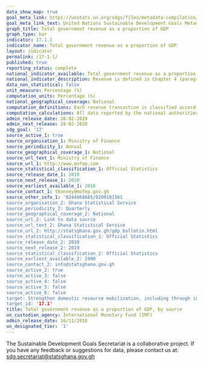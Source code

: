 ```yaml
---
data_show_map: true
goal_meta_link: https://unstats.un.org/sdgs/files/metadata-compilation/Metadata-Goal-17.pdf
goal_meta_link_text: United Nations Sustainable Development Goals Metadata (PDF 469KB)
graph_title: Total government revenue as a proportion of GDP
graph_type: bar
indicator: 17.1.1
indicator_name: Total government revenue as a proportion of GDP
layout: indicator
permalink: /17-1-1/
published: true
reporting_status: complete
national_indicator_available: Total government revenue as a proportion of GDP, by source
national_indicator_description: Revenue is defined in Chapter 4 (paragraph 4.23) of GFSM 2014 an increase in net worth resulting from a transaction. It is a fiscal indicator for assessing the sustainability of fiscal activities. General government units have four types of revenue. The major types of revenue are taxes (GFS code 11), social contributions (GFS code 12), grants (GFS code 13), and other revenue (GFS code 14). Of these, compulsory levies and transfers are the main sources of revenue for most general government units. In particular, taxes are compulsory, unrequited amounts receivable by government units from institutional units. Social contributions are actual or imputed revenue receivable by social insurance schemes to make provision for social insurance benefits payable. Grants are transfers receivable by government units from other resident or nonresident government units or international organizations, and that do not meet the definition of a tax, subsidy, or social contribution. Other revenue is all revenue receivable excluding taxes, social contributions, and grants. Other revenue comprises (i) property income; (ii) sales of goods and services (iii) fines, penalties, and forfeits (iv) transfers not elsewhere classified and (v) premiums, fees, and claims related to nonlife insurance and standardized guarantee schemes.
data_non_statistical: false
unit_measure: Percentage (%)
computation_units: Percentage (%)
national_geographical_coverage: National
computation_definitions: Each revenue transaction is classified according to whether it is a tax or another type of revenue. GFS revenue aggregates are summations of individual entries and elements in this particular class of flows and allow for these data to be arranged in a manageable and analytically useful way. For example, tax revenue is the sum of all flows that are classified as taxes. Conceptually, the value for each main revenue aggregate is the sum of the values for all items in the relevant category and expressed as a percentage of GDP for a particular year.
computation_calculations: All data reported by the national authorities (in national currency) as revenue, expressed as a percent of Gross Domestic Product (GDP).
admin_release_date: 28-02-2019
admin_next_release: 28-02-2020
sdg_goal: '17'
source_active_1: true
source_organisation_1: Ministry of Finance
source_periodicity_1: Annual
source_geographical_coverage_1: National
source_url_text_1: Ministry of Finance
source_url_1: http://www.mofep.com
source_statistical_classification_1: Official Statistics
source_release_date_1: 2019
source_next_release_1: 2020
source_earliest_available_1: 2016
source_contact_1: tkonney@mofep.gov.gh
source_other_info_1: '0244868685/0209181561
source_organisation_2: Ghana Statistical Service
source_periodicity_2: Quarterly
source_geographical_coverage_2: National
source_url_2: Link to data source
source_url_text_2: Ghana Statistical Service
source_url_2: http://statsghana.gov.gh/gdp_bulletin.html
source_statistical_classification_1: Official Statistics
source_release_date_2: 2018
source_next_release_2: 2019
source_statistical_classification_2: Official Statistics
source_earliest_available_2: 1990
source_contact_2: info@statsghana.gov.gh
source_active_2: true
source_active_3: false
source_active_4: false
source_active_5: false
source_active_6: false
target: Strengthen domestic resource mobilization, including through international support to developing countries, to improve domestic  capacity for tax and other revenue collection
target_id: '17.1'
title: Total government revenue as a proportion of GDP, by source
un_custodian_agency: International Monetary Fund (IMF)
admin_release_date: 16/11/2018
un_designated_tier: '1'
---
```

The Sustainable Development Goals Secretariat is a collaborative project. If you have any feedback or suggestions for data, please contact us at: sdg.secretariat@statsghana.gov.gh
